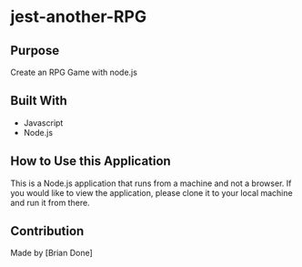 # jest-another-RPG

## Purpose
Create an RPG Game with node.js

## Built With
* Javascript
* Node.js

## How to Use this Application
This is a Node.js application that runs from a machine and not a browser. If you would like to view the application, please clone it to your local machine and run it from there.

## Contribution
Made by [Brian Done]